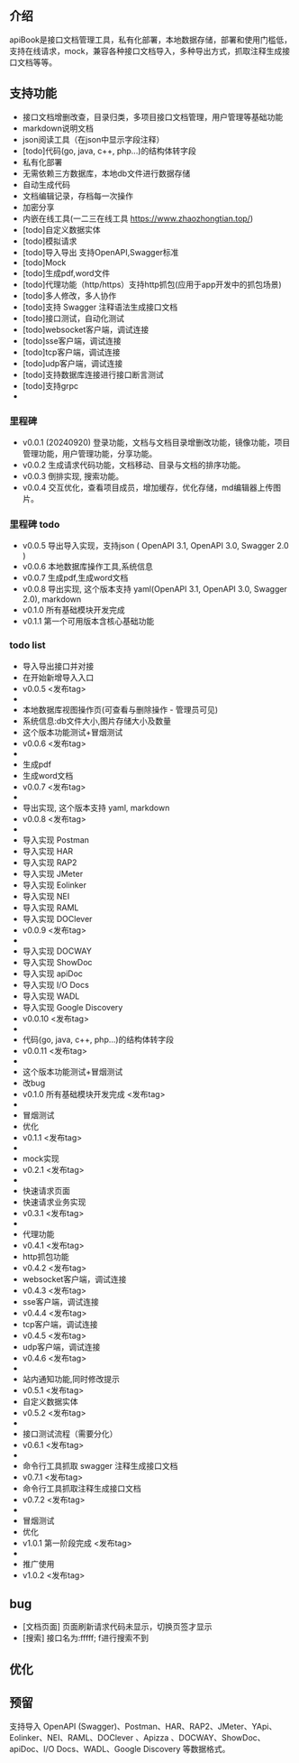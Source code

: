 ## 介绍
apiBook是接口文档管理工具，私有化部署，本地数据存储，部署和使用门槛低，支持在线请求，mock，兼容各种接口文档导入，多种导出方式，抓取注释生成接口文档等等。

## 支持功能

- 接口文档增删改查，目录归类，多项目接口文档管理，用户管理等基础功能
- markdown说明文档
- json阅读工具（在json中显示字段注释）
- [todo]代码(go, java, c++, php...)的结构体转字段
- 私有化部署 
- 无需依赖三方数据库，本地db文件进行数据存储
- 自动生成代码 
- 文档编辑记录，存档每一次操作
- 加密分享
- 内嵌在线工具(一二三在线工具 https://www.zhaozhongtian.top/)
- [todo]自定义数据实体
- [todo]模拟请求 
- [todo]导入导出 支持OpenAPI,Swagger标准
- [todo]Mock
- [todo]生成pdf,word文件
- [todo]代理功能（http/https）支持http抓包(应用于app开发中的抓包场景)
- [todo]多人修改，多人协作
- [todo]支持 Swagger 注释语法生成接口文档
- [todo]接口测试，自动化测试
- [todo]websocket客户端，调试连接
- [todo]sse客户端，调试连接
- [todo]tcp客户端，调试连接
- [todo]udp客户端，调试连接
- [todo]支持数据库连接进行接口断言测试
- [todo]支持grpc
- 

### 里程碑
- v0.0.1 (20240920) 登录功能，文档与文档目录增删改功能，镜像功能，项目管理功能，用户管理功能，分享功能。
- v0.0.2 生成请求代码功能，文档移动、目录与文档的排序功能。
- v0.0.3 倒排实现, 搜索功能。
- v0.0.4 交互优化，查看项目成员，增加缓存，优化存储，md编辑器上传图片。

### 里程碑 todo
- v0.0.5 导出导入实现，支持json ( OpenAPI 3.1, OpenAPI 3.0, Swagger 2.0 )
- v0.0.6 本地数据库操作工具,系统信息
- v0.0.7 生成pdf,生成word文档
- v0.0.8 导出实现, 这个版本支持 yaml(OpenAPI 3.1, OpenAPI 3.0, Swagger 2.0), markdown
- v0.1.0 所有基础模块开发完成
- v0.1.1 第一个可用版本含核心基础功能

### todo list
- 导入导出接口并对接
- 在开始新增导入入口
- v0.0.5 <发布tag>
- 
- 本地数据库视图操作页(可查看与删除操作 - 管理员可见)
- 系统信息:db文件大小,图片存储大小及数量
- 这个版本功能测试+冒烟测试
- v0.0.6 <发布tag>
- 
- 生成pdf
- 生成word文档
- v0.0.7 <发布tag>
- 
- 导出实现, 这个版本支持  yaml, markdown
- v0.0.8 <发布tag>
- 
- 导入实现 Postman
- 导入实现 HAR
- 导入实现 RAP2
- 导入实现 JMeter
- 导入实现 Eolinker
- 导入实现 NEI
- 导入实现 RAML
- 导入实现 DOClever
- v0.0.9 <发布tag>
- 
- 导入实现 DOCWAY
- 导入实现 ShowDoc
- 导入实现 apiDoc
- 导入实现 I/O Docs
- 导入实现 WADL
- 导入实现 Google Discovery
- v0.0.10 <发布tag>
-
- 代码(go, java, c++, php...)的结构体转字段
- v0.0.11 <发布tag>
-
- 这个版本功能测试+冒烟测试
- 改bug
- v0.1.0 所有基础模块开发完成 <发布tag>
- 
- 冒烟测试
- 优化
- v0.1.1 <发布tag>
- 
- mock实现
- v0.2.1 <发布tag>
- 
- 快速请求页面
- 快速请求业务实现
- v0.3.1 <发布tag>
- 
- 代理功能
- v0.4.1 <发布tag>
- http抓包功能
- v0.4.2 <发布tag>
- websocket客户端，调试连接
- v0.4.3 <发布tag>
- sse客户端，调试连接
- v0.4.4 <发布tag>
- tcp客户端，调试连接
- v0.4.5 <发布tag>
- udp客户端，调试连接
- v0.4.6 <发布tag>
- 
- 站内通知功能,同时修改提示
- v0.5.1 <发布tag>
- 自定义数据实体
- v0.5.2 <发布tag>
-
- 接口测试流程（需要分化）
- v0.6.1 <发布tag>
- 
- 命令行工具抓取 swagger 注释生成接口文档
- v0.7.1 <发布tag>
- 命令行工具抓取注释生成接口文档
- v0.7.2 <发布tag>
- 
- 冒烟测试
- 优化
- v1.0.1 第一阶段完成 <发布tag>
-
- 推广使用
- v1.0.2 <发布tag>

## bug
- [文档页面] 页面刷新请求代码未显示，切换页签才显示
- [搜索] 接口名为:fffff; f进行搜索不到

## 优化


## 预留
支持导入 OpenAPI (Swagger)、Postman、HAR、RAP2、JMeter、YApi、Eolinker、NEI、RAML、DOClever 、Apizza 、DOCWAY、ShowDoc、apiDoc、I/O Docs、WADL、Google Discovery 等数据格式。

